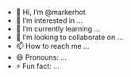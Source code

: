 - 👋 Hi, I’m @markerhot
- 👀 I’m interested in ...
- 🌱 I’m currently learning ...
- 💞️ I’m looking to collaborate on ...
- 📫 How to reach me ...
- 😄 Pronouns: ...
- ⚡ Fun fact: ...

<!---
markerhot/markerhot is a ✨ special ✨ repository because its `README.md` (this file) appears on your GitHub profile.
You can click the Preview link to take a look at your changes.
--->
